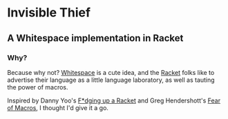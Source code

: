 # Invisible Thief

## A Whitespace implementation in Racket

### Why?

Because why not? [Whitespace][1] is a cute idea, and the [Racket][2] folks like
to advertise their language as a little language laboratory, as well as tauting
the power of macros.

Inspired by Danny Yoo's [F\*dging up a Racket][3] and Greg Hendershott's 
[Fear of Macros][4], I thought I'd give it a go.

   [1]: http://compsoc.dur.ac.uk/whitespace/
   [2]: http://racket-lang.org
   [3]: http://hashcollision.org/brainfudge/
   [4]: http://www.greghendershott.com/fear-of-macros/

